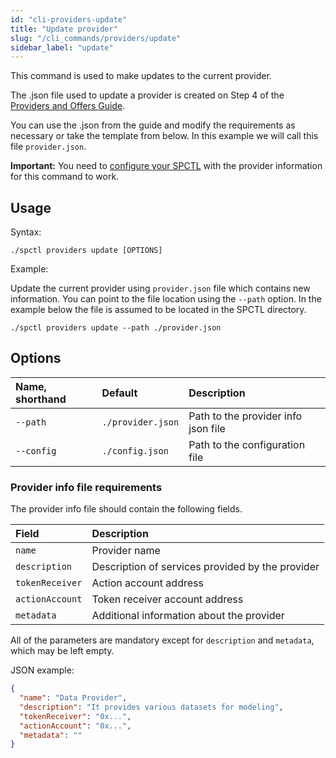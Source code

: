 ```yaml
---
id: "cli-providers-update"
title: "Update provider"
slug: "/cli_commands/providers/update"
sidebar_label: "update"
---
```


This command is used to make updates to the current provider.

The .json file used to update a provider is created on Step 4 of the [Providers and Offers Guide](/developers/cli_guides/providers_offers#create-provider-and-offer).

You can use the .json from the guide and modify the requirements as necessary or take the template from below. In this example we will call this file `provider.json`.

**Important:** You need to [configure your SPCTL](/developers/cli_guides/configuring#for-providers) with the provider information for this command to work.

## Usage

Syntax:
```
./spctl providers update [OPTIONS]
```

Example: 

Update the current provider using `provider.json` file which contains new information. You can point to the file location using the `--path` option. In the example below the file is assumed to be located in the SPCTL directory.

```
./spctl providers update --path ./provider.json
```

## Options

| **Name, shorthand** | **Default**           | **Description**                     |
|:--------------------|:----------------------|:------------------------------------|
| `--path`            | `./provider.json` | Path to the provider info json file |
| `--config`          | `./config.json`       | Path to the configuration file      |

### Provider info file requirements

The provider info file should contain the following fields.

| **Field**       | **Description**                                  | 
|:----------------|:-------------------------------------------------|
| `name`          | Provider name                                    | 
| `description`   | Description of services provided by the provider | 
| `tokenReceiver` | Action account address                           |
| `actionAccount` | Token receiver account address                   | 
| `metadata`      | Additional information about the provider        | 

All of the parameters are mandatory except for `description` and `metadata`, which may be left empty.

JSON example:
```json title="provider.json"
{
  "name": "Data Provider",
  "description": "It provides various datasets for modeling",
  "tokenReceiver": "0x...",
  "actionAccount": "0x...",
  "metadata": ""
}
```